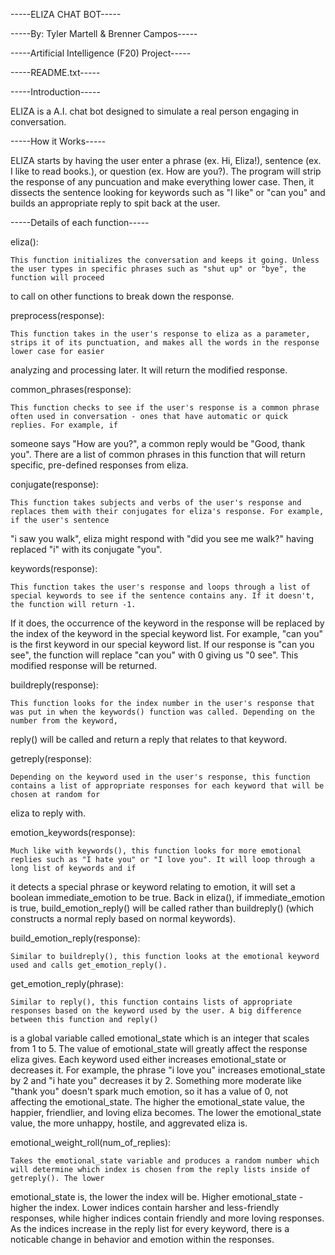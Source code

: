 -----ELIZA CHAT BOT-----

-----By: Tyler Martell & Brenner Campos-----

-----Artificial Intelligence (F20) Project-----

-----README.txt-----


-----Introduction-----

ELIZA is a A.I. chat bot designed to simulate a real person engaging in conversation.


-----How it Works-----

ELIZA starts by having the user enter a phrase (ex. Hi, Eliza!), sentence (ex. I like to read books.), or question (ex. How are you?). The program will strip the 
response of any puncuation and make everything lower case. Then, it dissects the sentence looking for keywords such as "I like" or "can you" and builds an 
appropriate reply to spit back at the user.


-----Details of each function-----

eliza():

	This function initializes the conversation and keeps it going. Unless the user types in specific phrases such as "shut up" or "bye", the function will proceed 
  to call on other functions to break down the response.

preprocess(response):

	This function takes in the user's response to eliza as a parameter, strips it of its punctuation, and makes all the words in the response lower case for easier 
  analyzing and processing later. It will return the modified response.

common_phrases(response):
	
	This function checks to see if the user's response is a common phrase often used in conversation - ones that have automatic or quick replies. For example, if 
  someone says "How are you?", a common reply would be "Good, thank you". There are a list of common phrases in this function that will return specific, pre-defined 
  responses from eliza.

conjugate(response):

	This function takes subjects and verbs of the user's response and replaces them with their conjugates for eliza's response. For example, if the user's sentence 
  "i saw you walk", eliza might respond with "did you see me walk?" having replaced "i" with its conjugate "you".

keywords(response):
	
	This function takes the user's response and loops through a list of special keywords to see if the sentence contains any. If it doesn't, the function will return -1.
  If it does, the occurrence of the keyword in the response will be replaced by the index of the keyword in the special keyword list. For example, "can you" is the 
  first keyword in our special keyword list. If our response is "can you see", the function will replace "can you" with 0 giving us "0 see". This modified response 
  will be returned.

buildreply(response):

	This function looks for the index number in the user's response that was put in when the keywords() function was called. Depending on the number from the keyword, 
  reply() will be called and return a reply that relates to that keyword.

getreply(response):

	Depending on the keyword used in the user's response, this function contains a list of appropriate responses for each keyword that will be chosen at random for 
  eliza to reply with.

emotion_keywords(response):

	Much like with keywords(), this function looks for more emotional replies such as "I hate you" or "I love you". It will loop through a long list of keywords and if 
  it detects a special phrase or keyword relating to emotion, it will set a boolean immediate_emotion to be true. Back in eliza(), if immediate_emotion is true, 
  build_emotion_reply() will be called rather than buildreply() (which constructs a normal reply based on normal keywords).

build_emotion_reply(response):

	Similar to buildreply(), this function looks at the emotional keyword used and calls get_emotion_reply().

get_emotion_reply(phrase):

	Similar to reply(), this function contains lists of appropriate responses based on the keyword used by the user. A big difference between this function and reply() 
  is a global variable called emotional_state which is an integer that scales from 1 to 5. The value of emotional_state will greatly affect the response eliza gives. 
  Each keyword used either increases emotional_state or decreases it. For example, the phrase "i love you" increases emotional_state by 2 and "i hate you" decreases 
  it by 2. Something more moderate like "thank you" doesn't spark much emotion, so it has a value of 0, not affecting the emotional_state. The higher the 
  emotional_state value, the happier, friendlier, and loving eliza becomes. The lower the emotional_state value, the more unhappy, hostile, and aggrevated eliza is.

emotional_weight_roll(num_of_replies):

	Takes the emotional_state variable and produces a random number which will determine which index is chosen from the reply lists inside of getreply(). The lower 
  emotional_state is, the lower the index will be. Higher emotional_state - higher the index. Lower indices contain harsher and less-friendly responses, while higher 
  indices contain friendly and more loving responses. As the indices increase in the reply list for every keyword, there is a noticable change in behavior and emotion 
  within the responses.
